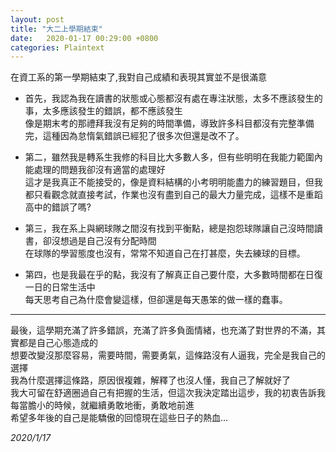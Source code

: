 ```yaml
---
layout: post
title: "大二上學期結束"
date:   2020-01-17 00:29:00 +0800
categories: Plaintext
---
```


在資工系的第一學期結束了,我對自己成績和表現其實並不是很滿意      

* 首先，我認為我在讀書的狀態或心態都沒有處在專注狀態，太多不應該發生的事，太多應該發生的錯誤，都不應該發生    
像是期末考的那禮拜我沒有足夠的時間準備，導致許多科目都沒有完整準備完，這種因為怠惰氣錯誤已經犯了很多次但還是改不了。  

* 第二，雖然我是轉系生我修的科目比大多數人多，但有些明明在我能力範圍內能處理的問題我卻沒有適當的處理好    
這才是我真正不能接受的，像是資料結構的小考明明能盡力的練習題目，但我都只看觀念就直接考試，作業也沒有盡到自己的最大力量完成，這樣不是重蹈高中的錯誤了嗎?    

* 第三，我在系上與網球隊之間沒有找到平衡點，總是抱怨球隊讓自己沒時間讀書，卻沒想過是自己沒有分配時間   
在球隊的學習態度也沒有，常常不知道自己在打甚麼，失去練球的目標。   
* 第四，也是我最在乎的點，我沒有了解真正自己要什麼，大多數時間都在日復一日的日常生活中   
每天思考自己為什麼會變這樣，但卻還是每天愚笨的做一樣的蠢事。     
--------------------    
最後，這學期充滿了許多錯誤，充滿了許多負面情緒，也充滿了對世界的不滿，其實都是自己心態造成的   
想要改變沒那麼容易，需要時間，需要勇氣，這條路沒有人逼我，完全是我自己的選擇   
我為什麼選擇這條路，原因很複雜，解釋了也沒人懂，我自己了解就好了   
我大可留在舒適圈過自己有把握的生活，但這次我決定踏出這步，我的初衷告訴我   
每當膽小的時候，就繼續勇敢地衝，勇敢地前進     
希望多年後的自己是能驕傲的回憶現在這些日子的熱血...    


_2020/1/17_
